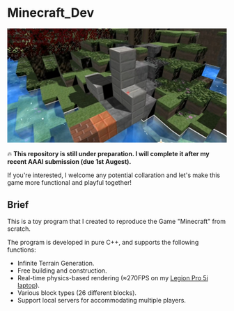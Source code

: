# Minecraft_Dev


<p align="center">
  <img src="https://github.com/RyuZhihao123/Minecraft_Dev/blob/main/Figure_1.png" alt="figure_1" width="700">
</p>


🔥 **This repository is still under preparation. I will complete it after my recent AAAI submission (due 1st Augest).** 

If you're interested, I welcome any potential collaration and let's make this game more functional and playful together!



## Brief
This is a toy program that I created to reproduce the Game "Minecraft" from scratch.

The program is developed in pure C++, and supports the following functions:
- Infinite Terrain Generation.
- Free building and construction.
- Real-time physics-based rendering (≈270FPS on my [Legion Pro 5i laptop](https://www.lenovo.com/jp/ja/p/laptops/legion-laptops/legion-5-series/legion-pro-5i-gen-10-16-inch-intel/len101g0040)).
- Various block types (26 different blocks).
- Support local servers for accommodating multiple players.

